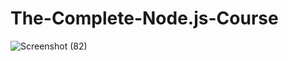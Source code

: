 # The-Complete-Node.js-Course
![Screenshot (82)](https://user-images.githubusercontent.com/49005530/212561975-8a5cdb25-4543-4c18-8ce0-a098e30f6310.png)



